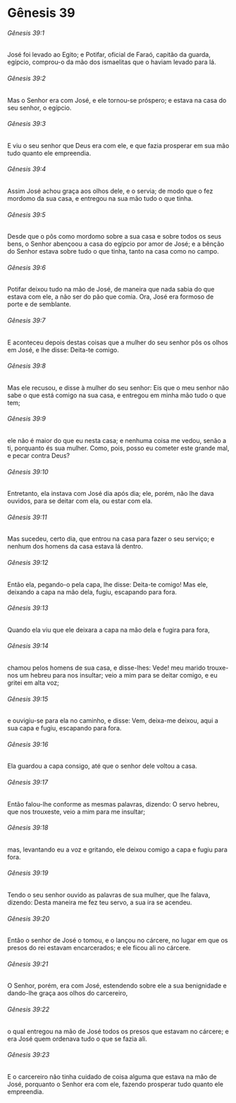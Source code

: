 # Gênesis 39

###### Gênesis 39:1

José foi levado ao Egito; e Potifar, oficial de Faraó, capitão da guarda, egípcio, comprou-o da mão dos ismaelitas que o haviam levado para lá.

###### Gênesis 39:2

Mas o Senhor era com José, e ele tornou-se próspero; e estava na casa do seu senhor, o egípcio.

###### Gênesis 39:3

E viu o seu senhor que Deus era com ele, e que fazia prosperar em sua mão tudo quanto ele empreendia.

###### Gênesis 39:4

Assim José achou graça aos olhos dele, e o servia; de modo que o fez mordomo da sua casa, e entregou na sua mão tudo o que tinha.

###### Gênesis 39:5

Desde que o pôs como mordomo sobre a sua casa e sobre todos os seus bens, o Senhor abençoou a casa do egípcio por amor de José; e a bênção do Senhor estava sobre tudo o que tinha, tanto na casa como no campo.

###### Gênesis 39:6

Potifar deixou tudo na mão de José, de maneira que nada sabia do que estava com ele, a não ser do pão que comia. Ora, José era formoso de porte e de semblante.

###### Gênesis 39:7

E aconteceu depois destas coisas que a mulher do seu senhor pôs os olhos em José, e lhe disse: Deita-te comigo.

###### Gênesis 39:8

Mas ele recusou, e disse à mulher do seu senhor: Eis que o meu senhor não sabe o que está comigo na sua casa, e entregou em minha mão tudo o que tem;

###### Gênesis 39:9

ele não é maior do que eu nesta casa; e nenhuma coisa me vedou, senão a ti, porquanto és sua mulher. Como, pois, posso eu cometer este grande mal, e pecar contra Deus?

###### Gênesis 39:10

Entretanto, ela instava com José dia após dia; ele, porém, não lhe dava ouvidos, para se deitar com ela, ou estar com ela.

###### Gênesis 39:11

Mas sucedeu, certo dia, que entrou na casa para fazer o seu serviço; e nenhum dos homens da casa estava lá dentro.

###### Gênesis 39:12

Então ela, pegando-o pela capa, lhe disse: Deita-te comigo! Mas ele, deixando a capa na mão dela, fugiu, escapando para fora.

###### Gênesis 39:13

Quando ela viu que ele deixara a capa na mão dela e fugira para fora,

###### Gênesis 39:14

chamou pelos homens de sua casa, e disse-lhes: Vede! meu marido trouxe-nos um hebreu para nos insultar; veio a mim para se deitar comigo, e eu gritei em alta voz;

###### Gênesis 39:15

e ouvigiu-se para ela no caminho, e disse: Vem, deixa-me deixou, aqui a sua capa e fugiu, escapando para fora.

###### Gênesis 39:16

Ela guardou a capa consigo, até que o senhor dele voltou a casa.

###### Gênesis 39:17

Então falou-lhe conforme as mesmas palavras, dizendo: O servo hebreu, que nos trouxeste, veio a mim para me insultar;

###### Gênesis 39:18

mas, levantando eu a voz e gritando, ele deixou comigo a capa e fugiu para fora.

###### Gênesis 39:19

Tendo o seu senhor ouvido as palavras de sua mulher, que lhe falava, dizendo: Desta maneira me fez teu servo, a sua ira se acendeu.

###### Gênesis 39:20

Então o senhor de José o tomou, e o lançou no cárcere, no lugar em que os presos do rei estavam encarcerados; e ele ficou ali no cárcere.

###### Gênesis 39:21

O Senhor, porém, era com José, estendendo sobre ele a sua benignidade e dando-lhe graça aos olhos do carcereiro,

###### Gênesis 39:22

o qual entregou na mão de José todos os presos que estavam no cárcere; e era José quem ordenava tudo o que se fazia ali.

###### Gênesis 39:23

E o carcereiro não tinha cuidado de coisa alguma que estava na mão de José, porquanto o Senhor era com ele, fazendo prosperar tudo quanto ele empreendia.


